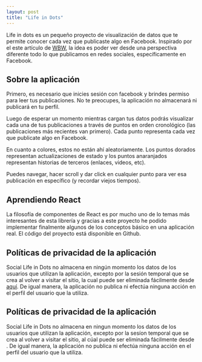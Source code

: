```yaml
---
layout: post
title: "Life in Dots"
---
```


Life in dots es un pequeño proyecto de visualización de datos que te permite conocer cada vez que publicaste algo en Facebook. Inspirado por el este artículo de [WBW](http://waitbutwhy.com/2014/05/life-weeks.html), la idea es poder ver desde una perspectiva diferente todo lo que publicamos en redes sociales, específicamente en Facebook.

## Sobre la aplicación

Primero, es necesario que inicies sesión con facebook y brindes permiso para leer tus publicaciones. No te preocupes, la aplicación no almacenará ni publicará en tu perfil.

Luego de esperar un momento mientras cargan tus datos podrás visualizar cada una de tus publicaciones a través de puntos en orden cronológico (las publicaciones más recientes van primero). Cada punto representa cada vez que publicate algo en Facebook.

En cuanto a colores, estos no están ahí aleatoriamente. Los puntos dorados representan actualizaciones de estado y los puntos anaranjados representan historias de terceros (enlaces, videos, etc).

Puedes navegar, hacer scroll y dar click en cualquier punto para ver esa publicación en específico (y recordar viejos tiempos).

## Aprendiendo React

La filosofía de componentes de React es por mucho uno de lo temas más interesantes de esta librería y gracias a este proyecto he podido implementar finalmente algunos de los conceptos básico en una aplicación real. El código del proyecto está disponible en Github.

## Políticas de privacidad de la aplicación

Social Life in Dots no almacena en ningún momento los datos de los usuarios que utilizan la aplicación, excepto por la sesión temporal que se crea al volver a visitar el sitio, la cual puede ser eliminada fácilmente desde [aquí](https://www.facebook.com/settings?tab=applications). De igual manera, la aplicación no publica ni efectúa ninguna acción en el perfil del usuario que la utiliza.

## Políticas de privacidad de la aplicación

Social Life in Dots no almacena en ningun momento los datos de los usuarios que utilizan la aplicación, excepto por la sesíon temporal que se crea al volver a visitar el sitio, al cúal puede ser eliminada fácilmente desde . De igual manera, la aplicación no publica ni efectúa ninguna acción en el perfil del usuario que la utiliza.
